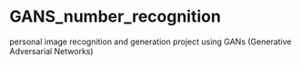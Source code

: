 # GANS_number_recognition
personal image recognition and generation project using GANs (Generative Adversarial Networks) 

